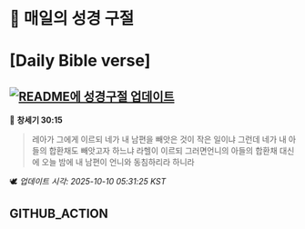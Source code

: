 # 🙏 매일의 성경 구절
# [Daily Bible verse]
## [![README에 성경구절 업데이트](https://github.com/DONGSUKA/first_test/actions/workflows/update-readme-bible.yml/badge.svg)](https://github.com/DONGSUKA/first_test/actions/workflows/update-readme-bible.yml)
<!-- START_BIBLE_VERSE -->
📖 **창세기 30:15**
> 레아가 그에게 이르되 네가 내 남편을 빼앗은 것이 작은 일이냐 그런데 네가 내 아들의 합환채도 빼앗고자 하느냐 라헬이 이르되 그러면언니의 아들의 합환채 대신에 오늘 밤에 내 남편이 언니와 동침하리라 하니라

🕊️ _업데이트 시각: 2025-10-10 05:31:25 KST_
  <!-- END_BIBLE_VERSE -->
## GITHUB_ACTION
